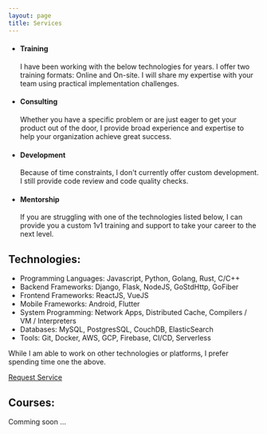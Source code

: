 ```yaml
---
layout: page
title: Services
---
```





<ul class="services">

<li class="train">
    <h4>Training</h4>
    <p>I have been working with the below technologies for years. I offer two training formats: Online and On-site. I will share my expertise with your team using practical implementation challenges.</p>
</li>

<li class="cons">
    <h4>Consulting</h4>
    <p>Whether you have a specific problem or are just eager to get your product out of the door, I provide broad experience and expertise to help your organization achieve great success.</p>
</li>

<li class="dev">
    <h4>Development</h4>
    <p>Because of time constraints, I don't currently offer custom development. I still provide code review and code quality checks.</p>
</li>

<li class="ment">
    <h4>Mentorship</h4>
    <p>If you are struggling with one of the technologies listed below, I can provide you a custom 1v1 training and support to take your career to the next level.
    </p>
</li>

</ul>


## Technologies:

- Programming Languages: Javascript, Python, Golang, Rust, C/C++
- Backend Frameworks: Django, Flask, NodeJS, GoStdHttp, GoFiber
- Frontend Frameworks: ReactJS, VueJS
- Mobile Frameworks: Android, Flutter
- System Programming: Network Apps, Distributed Cache, Compilers / VM / Interpreters
- Databases: MySQL, PostgresSQL, CouchDB, ElasticSearch
- Tools: Git, Docker, AWS, GCP, Firebase, CI/CD, Serverless

<p class="message">
    While I am able to work on other technologies or platforms, I prefer spending time one the above.
</p>

<a target="_blank" href="https://forms.gle/Tno8aPCmojXf3tQLA" class="request-srvc">Request Service</a>

## Courses:

<p class="message">Comming soon ...</p>



